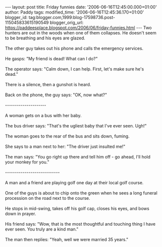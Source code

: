 \-\-- layout: post title: Friday funnies date:
\'2006-06-16T12:45:00.000+01:00\' author: Paddy tags: modified\_time:
\'2006-06-16T12:45:36.170+01:00\' blogger\_id:
tag:blogger.com,1999:blog-17598736.post-115045833615190549
blogger\_orig\_url:
https://paddeesplace.blogspot.com/2006/06/friday-funnies.html \-\-- Two
hunters are out in the woods when one of them collapses. He doesn\'t
seem\
to be breathing and his eyes are glazed.\
\
The other guy takes out his phone and calls the emergency services.\
\
He gasps: \"My friend is dead! What can I do?\"\
\
The operator says: \"Calm down, I can help. First, let\'s make sure
he\'s\
dead.\"\
\
There is a silence, then a gunshot is heard.\
\
Back on the phone, the guy says: \"OK, now what?\"\
\
\-\-\-\-\-\-\-\-\-\-\-\-\-\-\-\-\-\-\-\--\
\
A woman gets on a bus with her baby.\
\
The bus driver says: \"That\'s the ugliest baby that I\'ve ever seen.
Ugh!\"\
\
The woman goes to the rear of the bus and sits down, fuming.\
\
She says to a man next to her: \"The driver just insulted me!\"\
\
The man says: \"You go right up there and tell him off - go ahead, I\'ll
hold\
your monkey for you.\"\
\
\-\-\-\-\-\-\-\-\-\-\-\-\-\-\-\-\-\-\-\-\-\-\-\-\-\-\--\
\
A man and a friend are playing golf one day at their local golf course.\
\
One of the guys is about to chip onto the green when he sees a long
funeral\
procession on the road next to the course.\
\
He stops in mid-swing, takes off his golf cap, closes his eyes, and
bows\
down in prayer.\
\
His friend says: \"Wow, that is the most thoughtful and touching thing I
have\
ever seen. You truly are a kind man.\"\
\
The man then replies: \"Yeah, well we were married 35 years.\"
